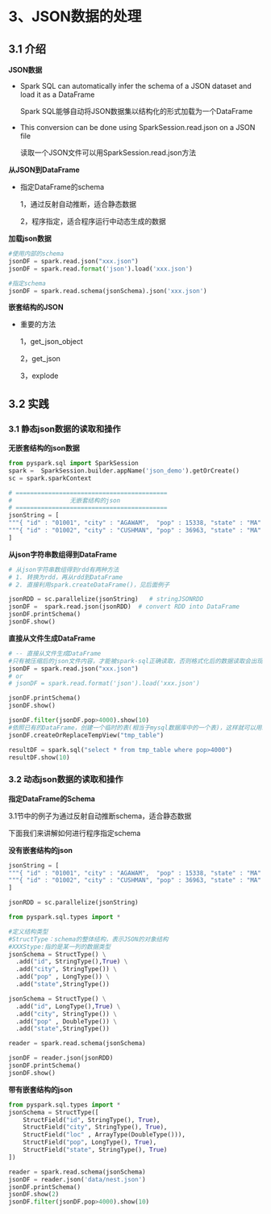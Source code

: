# 3、JSON数据的处理

## 3.1 介绍 

**JSON数据**

- Spark SQL can automatically infer the schema of a JSON dataset and load it as a DataFrame

  Spark SQL能够自动将JSON数据集以结构化的形式加载为一个DataFrame

- This conversion can be done using SparkSession.read.json on a JSON file

  读取一个JSON文件可以用SparkSession.read.json方法

**从JSON到DataFrame**

- 指定DataFrame的schema

  1，通过反射自动推断，适合静态数据

  2，程序指定，适合程序运行中动态生成的数据

**加载json数据**

```python
#使用内部的schema
jsonDF = spark.read.json("xxx.json")
jsonDF = spark.read.format('json').load('xxx.json')

#指定schema
jsonDF = spark.read.schema(jsonSchema).json('xxx.json')
```

**嵌套结构的JSON**

- 重要的方法

  1，get_json_object

  2，get_json

  3，explode

## 3.2 实践

### 3.1 静态json数据的读取和操作

**无嵌套结构的json数据**

```python
from pyspark.sql import SparkSession
spark =  SparkSession.builder.appName('json_demo').getOrCreate()
sc = spark.sparkContext

# ==========================================
#                无嵌套结构的json
# ==========================================
jsonString = [
"""{ "id" : "01001", "city" : "AGAWAM",  "pop" : 15338, "state" : "MA" }""",
"""{ "id" : "01002", "city" : "CUSHMAN", "pop" : 36963, "state" : "MA" }"""
]
```

**从json字符串数组得到DataFrame**

```python
# 从json字符串数组得到rdd有两种方法
# 1. 转换为rdd，再从rdd到DataFrame
# 2. 直接利用spark.createDataFrame()，见后面例子

jsonRDD = sc.parallelize(jsonString)   # stringJSONRDD
jsonDF =  spark.read.json(jsonRDD)  # convert RDD into DataFrame
jsonDF.printSchema()
jsonDF.show()
```

**直接从文件生成DataFrame**

```python
# -- 直接从文件生成DataFrame
#只有被压缩后的json文件内容，才能被spark-sql正确读取，否则格式化后的数据读取会出现问题
jsonDF = spark.read.json("xxx.json")
# or
# jsonDF = spark.read.format('json').load('xxx.json')

jsonDF.printSchema()
jsonDF.show()

jsonDF.filter(jsonDF.pop>4000).show(10)
#依照已有的DataFrame，创建一个临时的表(相当于mysql数据库中的一个表)，这样就可以用纯sql语句进行数据操作
jsonDF.createOrReplaceTempView("tmp_table")

resultDF = spark.sql("select * from tmp_table where pop>4000")
resultDF.show(10)
```

### 3.2 动态json数据的读取和操作

**指定DataFrame的Schema**

3.1节中的例子为通过反射自动推断schema，适合静态数据

下面我们来讲解如何进行程序指定schema

**没有嵌套结构的json**

```python
jsonString = [
"""{ "id" : "01001", "city" : "AGAWAM",  "pop" : 15338, "state" : "MA" }""",
"""{ "id" : "01002", "city" : "CUSHMAN", "pop" : 36963, "state" : "MA" }"""
]

jsonRDD = sc.parallelize(jsonString)

from pyspark.sql.types import *

#定义结构类型
#StructType：schema的整体结构，表示JSON的对象结构
#XXXStype:指的是某一列的数据类型
jsonSchema = StructType() \
  .add("id", StringType(),True) \
  .add("city", StringType()) \
  .add("pop" , LongType()) \
  .add("state",StringType())

jsonSchema = StructType() \
  .add("id", LongType(),True) \
  .add("city", StringType()) \
  .add("pop" , DoubleType()) \
  .add("state",StringType())

reader = spark.read.schema(jsonSchema)

jsonDF = reader.json(jsonRDD)
jsonDF.printSchema()
jsonDF.show()
```

**带有嵌套结构的json**

```python
from pyspark.sql.types import *
jsonSchema = StructType([
    StructField("id", StringType(), True),
    StructField("city", StringType(), True),
    StructField("loc" , ArrayType(DoubleType())),
    StructField("pop", LongType(), True),
    StructField("state", StringType(), True)
])

reader = spark.read.schema(jsonSchema)
jsonDF = reader.json('data/nest.json')
jsonDF.printSchema()
jsonDF.show(2)
jsonDF.filter(jsonDF.pop>4000).show(10)
```


